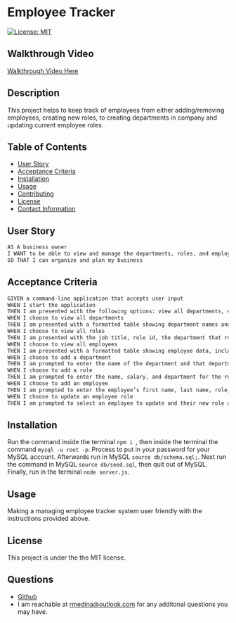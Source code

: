 # Employee Tracker

  [![License: MIT](https://img.shields.io/badge/License-MIT-yellow.svg)](https://opensource.org/licenses/MIT)

  ## Walkthrough Video
  [Walkthrough Video Here](https://drive.google.com/file/d/1oguZ8dTFEelDin9c_4k2NxOt4kFvxg8x/view)

  ## Description
  This project helps to keep track of employees from either adding/removing employees, creating new roles, to creating departments in company  and updating  current employee roles.
  
  ## Table of Contents
  * [User Story](#user-story)
  * [Acceptance Criteria](#acceptance-criteria)
  * [Installation](#installation)
  * [Usage](#usage)
  * [Contributing](#contributing)
  * [License](#license)
  * [Contact Information](#questions)
  
  ## User Story

  ```md
  AS A business owner
  I WANT to be able to view and manage the departments, roles, and employees in my company
  SO THAT I can organize and plan my business
  ```

  ## Acceptance Criteria

  ```md
  GIVEN a command-line application that accepts user input
  WHEN I start the application
  THEN I am presented with the following options: view all departments, view all roles, view all employees, add a department, add a role, add an employee, and update an employee role
  WHEN I choose to view all departments
  THEN I am presented with a formatted table showing department names and department ids
  WHEN I choose to view all roles
  THEN I am presented with the job title, role id, the department that role belongs to, and the salary for that role
  WHEN I choose to view all employees
  THEN I am presented with a formatted table showing employee data, including employee ids, first names, last names, job titles, departments, salaries, and managers that the employees report to
  WHEN I choose to add a department
  THEN I am prompted to enter the name of the department and that department is added to the database
  WHEN I choose to add a role
  THEN I am prompted to enter the name, salary, and department for the role and that role is added to the database
  WHEN I choose to add an employee
  THEN I am prompted to enter the employee’s first name, last name, role, and manager, and that employee is added to the database
  WHEN I choose to update an employee role
  THEN I am prompted to select an employee to update and their new role and this information is updated in the database 
  ```

  ## Installation
  Run the command inside the terminal ```npm i ```, then inside the terminal the command ```mysql -u root -p```. Process to put in your password for your MySQL account. Afterwards run in MySQL ```source db/schema.sql;```. Next run the command in MySQL ```source db/seed.sql```, then quit out of MySQL. Finally, run in the terminal ```node server.js```.
  
  ## Usage
  Making a managing employee tracker system user friendly with the instructions provided above.

  ## License
  This project is under the the MIT license.

  ## Questions
  * [Github](https://github.com/Ricky22M)
  * I am reachable at rmedina@outlook.com for any additonal questions you may have.
